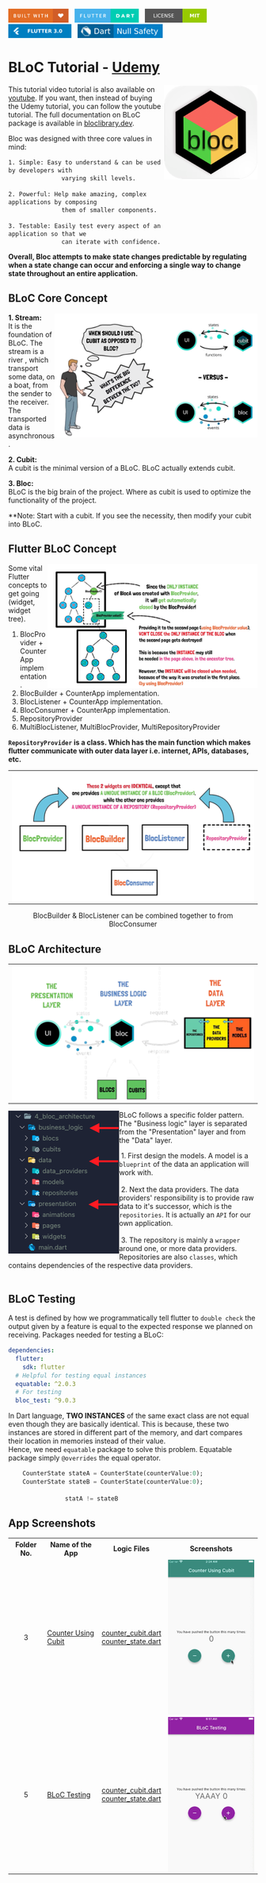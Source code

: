 <img src="screenshots/badges/built-with-love.svg" height="28px"/>&nbsp;&nbsp;
<img src="screenshots/badges/flutter-dart.svg" height="28px" />&nbsp;&nbsp;
<a href="https://choosealicense.com/licenses/mit/" target="_blank"><img src="screenshots/badges/license-MIT.svg" height="28px" /></a>&nbsp;&nbsp;
<img src="screenshots/badges/Flutter-3.svg" height="28px" />&nbsp;&nbsp;
<img src="screenshots/badges/dart-null_safety-blue.svg" height="28px"/>

# BLoC Tutorial - [Udemy](https://www.udemy.com/course/bloc-from-zero-to-hero/)

<img align="right" src="screenshots/logo/playstore.png" height="190"></img>

This tutorial video tutorial is also available on [youtube](https://www.youtube.com/watch?v=THCkkQ-V1-8). If you want, then instead of buying the Udemy tutorial, you can follow the youtube tutorial. The full documentation on BLoC package is available in [bloclibrary.dev](https://bloclibrary.dev/).

Bloc was designed with three core values in mind:

```
1. Simple: Easy to understand & can be used by developers with
               varying skill levels.

2. Powerful: Help make amazing, complex applications by composing
               them of smaller components.

3. Testable: Easily test every aspect of an application so that we
               can iterate with confidence.
```

**Overall, Bloc attempts to make state changes predictable by regulating when a state change can occur and enforcing a single way to change state throughout an entire application.**

## BLoC Core Concept

<img align="right" src="screenshots/2_core_concept/bloc_n_cubit.png" height="250"></img>

**1. Stream:** <br>
It is the foundation of BLoC. The stream is a river , which transport some data, on a boat, from the sender to the receiver. The transported data is asynchronous.<br>

**2. Cubit:** <br>
A cubit is the minimal version of a BLoC. BLoC actually extends cubit.

**3. Bloc:** <br>
BLoC is the big brain of the project. Where as cubit is used to optimize the functionality of the project.

\*\*Note: Start with a cubit. If you see the necessity, then modify your cubit into BLoC.

## Flutter BLoC Concept

<img align="right" src="screenshots/2_core_concept/flutter_bloc.png" height="250"></img>

<p>
Some vital Flutter concepts to get going (widget, widget tree).

1. BlocProvider + CounterApp implementation.
2. BlocBuilder + CounterApp implementation.
3. BlocListener + CounterApp implementation.
4. BlocConsumer + CounterApp implementation.
5. RepositoryProvider
6. MultiBlocListener, MultiBlocProvider, MultiRepositoryProvider
</p>

**`RepositoryProvider` is a class. Which has the main function which makes flutter communicate with outer data layer i.e. internet, APIs, databases, etc.**

<table align="center" style="margin: 0px auto;">
  <tr>
    <td><img align="right" src="screenshots/bloc_vital_concept.png"></img></td>
  </tr>
</table>

<p align="center">BlocBuilder & BlocListener can be combined together to from BlocConsumer</p>

## BLoC Architecture

<table align="center" style="margin: 0px auto;">
  <tr>
    <td><img align="right" src="screenshots/4_bloc_architecture/bloc_architect.png"></img></td>
  </tr>
</table>

<img align="left" src="screenshots/4_bloc_architecture/folder_structure.png"></img>

BLoC follows a specific folder pattern. The "Business logic" layer is separated from the "Presentation" layer and from the "Data" layer.<br>

&nbsp;1. First design the models. A model is a `blueprint` of the data an application will work with.<br><br>
&nbsp;2. Next the data providers. The data providers' responsibility is to provide raw data to it's successor, which is the `repositories`. It is actually an `API` for our own application. <br><br>
&nbsp;3. The repository is mainly a `wrapper` around one, or more data providers. Repositories are also `classes`, which contains dependencies of the respective data providers.<br><br>

## BLoC Testing

A test is defined by how we programmatically tell flutter to `double check` the output given by a feature is equal to the expected response we planned on receiving. Packages needed for testing a BLoC:

```yaml
dependencies:
  flutter:
    sdk: flutter
  # Helpful for testing equal instances
  equatable: ^2.0.3
  # For testing
  bloc_test: ^9.0.3
```

In Dart language, **TWO INSTANCES** of the same exact class are not equal even though they are basically identical. This is because, these two instances are stored in different part of the memory, and dart compares their location in memories instead of their value.<br>
Hence, we need `equatable` package to solve this problem. Equatable package simply `@overrides` the equal operator.

```dart
    CounterState stateA = CounterState(counterValue:0);
    CounterState stateB = CounterState(counterValue:0);

                statA != stateB
```

## App Screenshots

<table align="center" style="margin: 0px auto;">
  <tr>
    <th>Folder No.</th>
    <th>Name of the App</th>
    <th>Logic Files</th>
    <th>Screenshots</th>
  </tr>
  <tr>
    <td align="center">3</td>
    <td><a href="lib/3_flutter_bloc_concept/main.dart">Counter Using Cubit</a></td>
    <td>
      <a href="lib/3_flutter_bloc_concept/cubit/counter_cubit.dart">counter_cubit.dart</a><br>
      <a href="lib/3_flutter_bloc_concept/cubit/counter_state.dart">counter_state.dart</a>
      </td>
    <td><img align="center" src="screenshots/gif/3_flutter_bloc_concept.gif" width="250"></img></td>
  </tr>
  <tr>
    <td align="center">5</td>
    <td><a href="lib/5_bloc_testing/main.dart">BLoC Testing</a></td>
    <td>
      <a href="lib/5_bloc_testing/cubit/counter_cubit.dart">counter_cubit.dart</a><br>
      <a href="lib/5_bloc_testing/cubit/counter_state.dart">counter_state.dart</a>
      </td>
    <td><img align="center" src="screenshots/gif/5_bloc_testing.gif" width="250"></img></td>
  </tr>
</table>
